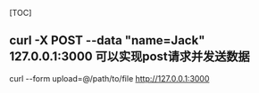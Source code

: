[TOC]
## curl -X POST --data "name=Jack" 127.0.0.1:3000 可以实现post请求并发送数据
   curl --form upload=@/path/to/file http://127.0.0.1:3000
